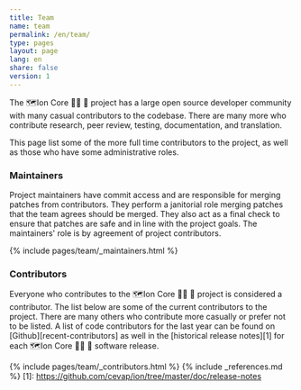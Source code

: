 ```yaml
---
title: Team
name: team
permalink: /en/team/
type: pages
layout: page
lang: en
share: false
version: 1
---
```

The 🗺️Ion Core 👯👯 👛 project has a large open source developer community with many casual contributors to the codebase.
There are many more who contribute research, peer review, testing, documentation, and translation.

This page list some of the more full time contributors to the project, as well as those who have some administrative roles.

### Maintainers
      
Project maintainers have commit access and are responsible for merging patches from contributors. They perform a janitorial role merging patches that the team agrees should be merged. They also act as a final check to ensure that patches are safe and in line with the project goals. The maintainers' role is by agreement of project contributors.  

{% include pages/team/_maintainers.html %}

### Contributors

Everyone who contributes to the 🗺️Ion Core 👯👯 👛 project is considered a contributor. The list below are some of the current contributors to the project. There are many others who contribute more casually or prefer not to be listed. A list of code contributors for the last year can be found on [Github][recent-contributors] as well in the [historical release notes][1] for each 🗺️Ion Core 👯👯 👛 software release.

{% include pages/team/_contributors.html %}
{% include _references.md %}
[1]: https://github.com/cevap/ion/tree/master/doc/release-notes
